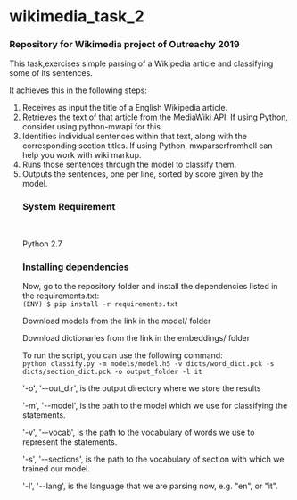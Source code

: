 <h1>wikimedia_task_2</h1>
<h3>Repository for Wikimedia project of Outreachy 2019</h3>
<p>This task,exercises simple parsing of a Wikipedia article and classifying some of its sentences.</p>
<p>It achieves this in the following steps:
  <ol>
<li>Receives as input the title of a English Wikipedia article.
<li>Retrieves the text of that article from the MediaWiki API. If using Python, consider using python-mwapi for this.
<li>Identifies individual sentences within that text, along with the corresponding section titles. If using Python, mwparserfromhell can help you work with wiki markup.
<li>Runs those sentences through the model to classify them.
<li>Outputs the sentences, one per line, sorted by score given by the model.
<h3>System Requirement</h3><br>
<p>Python 2.7
  <h3>Installing dependencies</h3>
<p>Now, go to the repository folder and install the dependencies listed in the requirements.txt:<br>
  <code>(ENV) $ pip install -r requirements.txt</code>
<p>Download models from the link in the model/ folder
<p>Download dictionaries from the link in the embeddings/ folder
<p>To run the script, you can use the following command:<br>
<code>python classify.py -m models/model.h5 -v dicts/word_dict.pck -s dicts/section_dict.pck -o output_folder -l it</code>

<p>'-o', '--out_dir', is the output directory where we store the results

<p>'-m', '--model', is the path to the model which we use for classifying the statements.

<p>'-v', '--vocab', is the path to the vocabulary of words we use to represent the statements.

<p>'-s', '--sections', is the path to the vocabulary of section with which we trained our model.

<p>'-l', '--lang', is the language that we are parsing now, e.g. "en", or "it".
